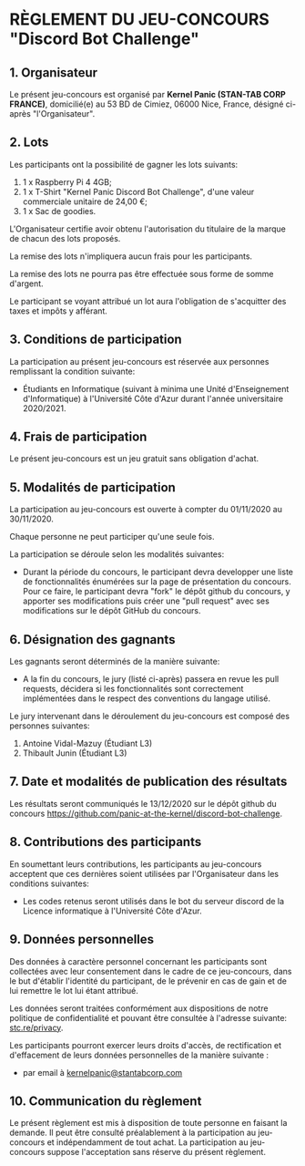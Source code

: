 # RÈGLEMENT DU JEU-CONCOURS "Discord Bot Challenge"
## 1. Organisateur
Le présent jeu-concours est organisé par **Kernel Panic (STAN-TAB CORP FRANCE)**, domicilié(e) au 53 BD de Cimiez, 06000 Nice, France, désigné ci-après "l'Organisateur".

## 2. Lots
Les participants ont la possibilité de gagner les lots suivants:

1. 1 x Raspberry Pi 4 4GB;
2. 1 x T-Shirt "Kernel Panic Discord Bot Challenge", d'une valeur commerciale unitaire de 24,00 €;
3. 1 x Sac de goodies.

L'Organisateur certifie avoir obtenu l'autorisation du titulaire de la marque de chacun des lots proposés.

La remise des lots n'impliquera aucun frais pour les participants.

La remise des lots ne pourra pas être effectuée sous forme de somme d'argent.

Le participant se voyant attribué un lot aura l'obligation de s'acquitter des taxes et impôts y afférant.

## 3. Conditions de participation
La participation au présent jeu-concours est réservée aux personnes remplissant la condition suivante:
* Étudiants en Informatique (suivant à minima une Unité d'Enseignement d'Informatique) à l'Université Côte d'Azur durant l'année universitaire 2020/2021.

## 4. Frais de participation
Le présent jeu-concours est un jeu gratuit sans obligation d'achat.

## 5. Modalités de participation

La participation au jeu-concours est ouverte à compter du 01/11/2020 au 30/11/2020.

Chaque personne ne peut participer qu'une seule fois.

La participation se déroule selon les modalités suivantes:
* Durant la période du concours, le participant devra developper une liste de fonctionnalités énumérées sur la page de présentation du concours. Pour ce faire, le participant devra "fork" le dépôt github du concours, y apporter ses modifications puis créer une "pull request" avec ses modifications sur le dépôt GitHub du concours.

## 6. Désignation des gagnants
Les gagnants seront déterminés de la manière suivante:
* A la fin du concours, le jury (listé ci-après) passera en revue les pull requests, décidera si les fonctionnalités sont correctement implémentées dans le respect des conventions du langage utilisé.

Le jury intervenant dans le déroulement du jeu-concours est composé des personnes suivantes:
1. Antoine Vidal-Mazuy (Étudiant L3)
2. Thibault Junin (Étudiant L3)

## 7. Date et modalités de publication des résultats
Les résultats seront communiqués le 13/12/2020 sur le dépôt github du concours https://github.com/panic-at-the-kernel/discord-bot-challenge.

## 8. Contributions des participants

En soumettant leurs contributions, les participants au jeu-concours acceptent que ces dernières soient utilisées par l'Organisateur dans les conditions suivantes:
* Les codes retenus seront utilisés dans le bot du serveur discord de la Licence informatique à l'Université Côte d'Azur.

## 9. Données personnelles
Des données à caractère personnel concernant les participants sont collectées avec leur consentement dans le cadre de ce jeu-concours, dans le but d'établir l'identité du participant, de le prévenir en cas de gain et de lui remettre le lot lui étant attribué.

Les données seront traitées conformément aux dispositions de notre politique de confidentialité et pouvant être consultée à l'adresse suivante: [stc.re/privacy](https://stc.re/privacy).

Les participants pourront exercer leurs droits d'accès, de rectification et d'effacement de leurs données personnelles de la manière suivante :
* par email à [kernelpanic@stantabcorp.com](mailto:kernelpanic@stantabcorp.com)

## 10. Communication du règlement
Le présent règlement est mis à disposition de toute personne en faisant la demande. Il peut être consulté préalablement à la participation au jeu-concours et indépendamment de tout achat. La participation au jeu-concours suppose l'acceptation sans réserve du présent règlement.
